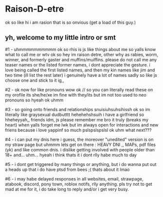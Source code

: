 # Raison-D-etre
 ok so like hi i am rasion that is so onvious (get a load of this guy.)

## yh, welcome to my little intro or smt

#1 - uhmmmmmmmmmm ok so rhis is js like things about me so yalls know what to call me or wtv
ok so hey im raison detre, other why as rabies, worm, winner, and formerly gaster and muffins/muiffins. please do not call me any teaser names or the listed former names, i dont appreciate the gesture. i love being called the first listed names, and then my kin names like jim and two time (ill list the rest later) i genuinely have a lot of names sadly so like js choose one and stick to it ig,,

#2 - ok now for like pronouns wow ok // so you can literally read these on my orofile its she/he/xe im fine with they/its but im not too used to neo pronouns so hyeah ok uhmm
  
#3 - so going onto friends and relationships snuisiuhsuhsihissh ok so im literally like graysexual dudbutttt hehehehshsuih i have a girlfriend so hheheyyah,, friends idm, js please remember me bro it truly (breaks my heart) when yalls forget me lwk but im always open for interactions and new friens because i love yappinf so much pslspslspslsl ok
uhm what next???

#4 - i can put my dnis here i guess, the moreover "unedited" version is on my straw page but uhmmm lets get on there : HEAVY DNI ,, MAPs, pdf files (yk) and like common dnis. i dislike getting involved with people older than 18+ and... uhm... hyeah i think thats it i dont rlly habe much to day

#5 - i dont get triggered by many things or anything, but i do wanna put out a heads up that i do have ptsd from bees ;( thats about it lmao

#6 - i may habe delayed responses in all websites, email, strawpage, atabook, discord, pony town, roblox notifs, rlly anything. pls try not to get mad at me for it, i do take long to reply and/or i get very busy.
